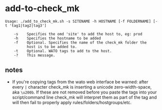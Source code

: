 # add-to-check_mk

    Usage: ./add_to_check_mk.sh -s SITENAME -h HOSTNAME [-f FOLDERNAME] [-t 'tag1|tag2|tag3']
    
        -s    Specifies the omd 'site' to add the host to, eg: prod
        -h    Specifies the hostname to be added
        -f    Optional. Specifies the name of the check_mk folder the
              host is to be added to.
        -t    Optional. WATO tags to add to the host.
        -?    This message.

## notes

- If you're copying tags from the wato web interface be warned: after every `|` character check\_mk is inserting a unicode zero-width-space, aka `\u200b`. If these are not removed before you paste the tags into your script/command line check\_mk will interpret them as part of the tag and will then fail to properly apply rules/folders/hostgroups/etc.
